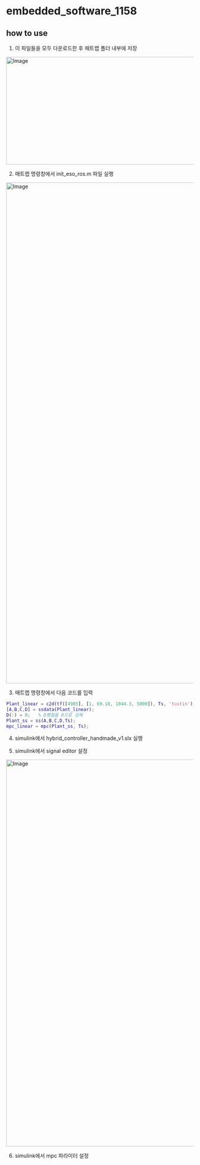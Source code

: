 # embedded_software_1158

## how to use
1. 이 파일들을 모두 다운로드한 후 매트랩 폴더 내부에 저장
<img width="634" height="288" alt="Image" src="https://github.com/user-attachments/assets/aa847663-dd47-4ba6-a71a-97c3ef7f7cb1" />
  

2. 매트랩 명령창에서 init_eso_ros.m 파일 실행
<img width="2879" height="1340" alt="Image" src="https://github.com/user-attachments/assets/0442584c-f512-4b78-9647-eda88c6c9392" />

  
3. 매트랩 명령창에서 다음 코드를 입력
 ```matlab
Plant_linear = c2d(tf([4985], [1, 69.18, 1044.3, 5000]), Ts, 'tustin');
[A,B,C,D] = ssdata(Plant_linear);
D(:) = 0;   % D행렬을 0으로 강제
Plant_ss = ss(A,B,C,D,Ts);
mpc_linear = mpc(Plant_ss, Ts);
```
  
4. simulink에서 hybrid_controller_handmade_v1.slx 실행


  
5. simulink에서 signal editor 설정
<img width="839" height="1035" alt="Image" src="https://github.com/user-attachments/assets/7c7a037a-b1fd-41e4-839c-cd152fcfc1c1" />

  
6. simulink에서 mpc 파라미터 설정
